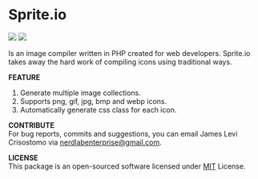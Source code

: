 # Sprite.io

![](https://img.shields.io/badge/packagist-v1.0.0-informational?style=flat&logo=<LOGO_NAME>&logoColor=white&color=2bbc8a) ![](https://img.shields.io/badge/license-MIT-informational?style=flat&logo=<LOGO_NAME>&logoColor=white&color=2bbc8a)
 
Is an image compiler written in PHP created for web developers. Sprite.io takes away the hard work of compiling icons using traditional ways.

**FEATURE**  
1. Generate multiple image collections.
2. Supports png, gif, jpg, bmp and webp icons.
3. Automatically generate css class for each icon.

**CONTRIBUTE**  
For bug reports, commits and suggestions, you can email James Levi Crisostomo via nerdlabenterprise@gmail.com.


**LICENSE**  
This package is an open-sourced software licensed under [MIT](https://opensource.org/licenses/MIT) License.

